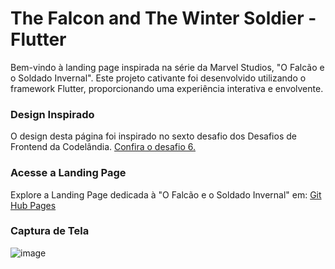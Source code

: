 # The Falcon and The Winter Soldier - Flutter
Bem-vindo à landing page inspirada na série da Marvel Studios, "O Falcão e o Soldado Invernal". Este projeto cativante foi desenvolvido utilizando o framework Flutter, proporcionando uma experiência interativa e envolvente.

### Design Inspirado
O design desta página foi inspirado no sexto desafio dos Desafios de Frontend da Codelândia. <a href="https://www.figma.com/file/Yb9IBH56g7T1hdIyZ3BMNO/Desafios---Codel%C3%A2ndia?type=design&node-id=0-1&mode=design&t=3G9vLeb7fWTcPcT1-0" target="_blank"> Confira o desafio 6.</a>

### Acesse a Landing Page
Explore a Landing Page dedicada à "O Falcão e o Soldado Invernal" em: <a href="https://isabelafagundes.github.io/a-viagem-de-chihiro-com-FLUTTER/" target="_blank"> Git Hub Pages</a>

### Captura de Tela
![image](https://github.com/isabelafagundes/landing-page-tftws-com-FLUTTER/assets/104397121/f481d63d-5248-421e-97c0-1d64efc3aae6)




